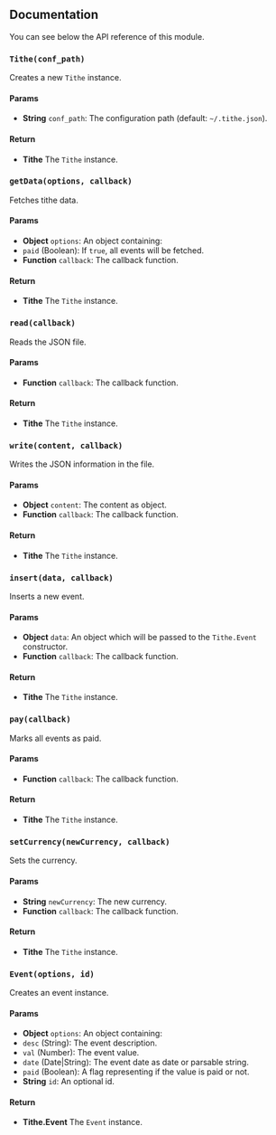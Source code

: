 ## Documentation

You can see below the API reference of this module.

### `Tithe(conf_path)`
Creates a new `Tithe` instance.

#### Params
- **String** `conf_path`: The configuration path (default: `~/.tithe.json`).

#### Return
- **Tithe** The `Tithe` instance.

### `getData(options, callback)`
Fetches tithe data.

#### Params
- **Object** `options`: An object containing:
 - `paid` (Boolean): If `true`, all events will be fetched.
- **Function** `callback`: The callback function.

#### Return
- **Tithe** The `Tithe` instance.

### `read(callback)`
Reads the JSON file.

#### Params
- **Function** `callback`: The callback function.

#### Return
- **Tithe** The `Tithe` instance.

### `write(content, callback)`
Writes the JSON information in the file.

#### Params
- **Object** `content`: The content as object.
- **Function** `callback`: The callback function.

#### Return
- **Tithe** The `Tithe` instance.

### `insert(data, callback)`
Inserts a new event.

#### Params
- **Object** `data`: An object which will be passed to the `Tithe.Event` constructor.
- **Function** `callback`: The callback function.

#### Return
- **Tithe** The `Tithe` instance.

### `pay(callback)`
Marks all events as paid.

#### Params
- **Function** `callback`: The callback function.

#### Return
- **Tithe** The `Tithe` instance.

### `setCurrency(newCurrency, callback)`
Sets the currency.

#### Params
- **String** `newCurrency`: The new currency.
- **Function** `callback`: The callback function.

#### Return
- **Tithe** The `Tithe` instance.

### `Event(options, id)`
Creates an event instance.

#### Params
- **Object** `options`: An object containing:
 - `desc` (String): The event description.
 - `val` (Number): The event value.
 - `date` (Date|String): The event date as date or parsable string.
 - `paid` (Boolean): A flag representing if the value is paid or not.
- **String** `id`: An optional id.

#### Return
- **Tithe.Event** The `Event` instance.

